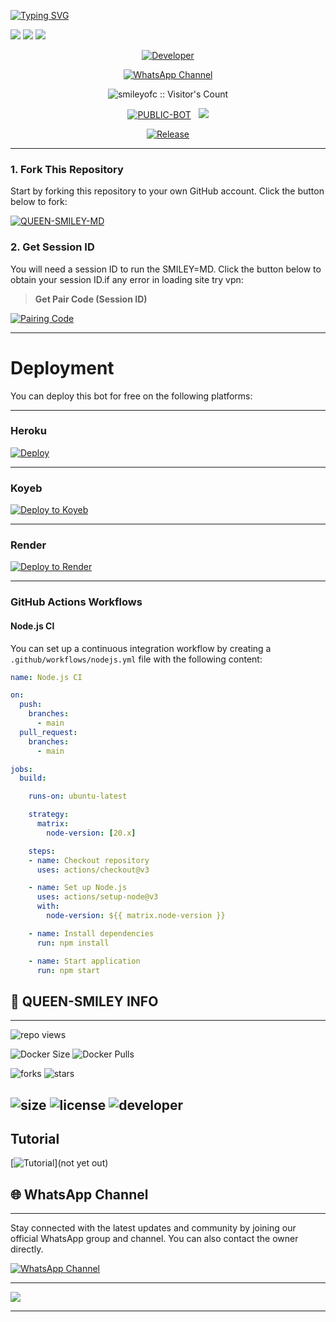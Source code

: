 <a href="https://git.io/typing-svg"><img src="https://readme-typing-svg.demolab.com?font=Black+Ops+One&size=100&pause=1000&color=B700FB&center=true&width=1000&height=200&lines=SMILEY-MD-V1" alt="Typing SVG" /></a>
  </p>
<a><img src='https://i.imgur.com/LyHic3i.gif'/></a>
<a><img src='https://i.ibb.co/6L5dngD/748f7ae587e5.jpg'/></a>
<a><img src='https://i.imgur.com/LyHic3i.gif'/></a>
<p align="center">
  <a href="https://github.com/Whatappl"><img title="Developer" src="https://img.shields.io/badge/Author-Mr%20Jay-FF7604.svg?style=big-square&logo=github" /></a>
</p>

<div align="center">
  
[![WhatsApp Channel](https://img.shields.io/badge/Join-WhatsApp%20Channel-FF00F8?style=big-square&logo=whatsapp)](https://whatsapp.com/channel/0029Vb8na0X7dmeY1ZhcFh2D)
</div>

 <p align="center"><img src="https://profile-counter.glitch.me/{smiley-md}/count.svg" alt="smileyofc :: Visitor's Count" old_src="https://profile-counter.glitch.me/{smileyofc}/count.svg" /></p>


<p align="center">
<a href="https://github.com/Whatappl/QUEEN-SMILEY_MD"><img title="PUBLIC-BOT" src="https://img.shields.io/static/v1?label=Language&message=English&style=square&color=darkpink"></a> &nbsp;
  <img src="https://komarev.com/ghpvc/?username=smileyofc&label=VIEWS&style=square&color=blue" />
</p>
</p> 

<p align="center">
  <a href="https://github.com/smilo222/Queen-Smiley"><img title="Release" src="https://img.shields.io/badge/Release-%20v1.0.0-cyan.svg?style=for-the-badge&logo=appveyor" /></a>
</p>


***

### 1. Fork This Repository

Start by forking this repository to your own GitHub account. Click the button below to fork:

  <a href="https://github.com/Whatappl/QUEEN-SMILEY_MD"><img title="QUEEN-SMILEY-MD" src="https://img.shields.io/badge/FORK-SMILEY,MD-h?color=blue&style=for-the-badge&logo=stackshare"></a>
  
### 2. Get Session ID 

You will need a session ID to run the SMILEY=MD. Click the button below to obtain your session ID.if any error in loading site try vpn:

> **Get Pair Code (Session ID)**

<a href='https://jay-session.onrender.com' target="_blank">
  <img alt='Pairing Code' src='https://img.shields.io/badge/Get%20Pairing%20Code-0076D2?style=for-the-badge&logo=opencv&logoColor=black'/>
</a>
<br> 

---

# Deployment

You can deploy this bot for free on the following platforms:

---
###  Heroku
[![Deploy](https://www.herokucdn.com/deploy/button.svg)](https://dashboard.heroku.com/new?template=https://github.com/Whatappl/QUEEN-SMILEY_MD)

---

###  Koyeb
[![Deploy to Koyeb](https://img.shields.io/badge/Deploy%20to%20Koyeb-orange?style=for-the-badge&logo=koyeb&logoColor=white)](https://app.koyeb.com/deploy?type=git&repository=https://github.com/Whatappl/QUEEN-SMILEY_MD)

---


###  Render
[![Deploy to Render](https://img.shields.io/badge/Deploy%20to%20Render-green?style=for-the-badge&logo=render&logoColor=white)](https://dashboard.render.com/deploy/srv-cjjm8m9k9qfdl8c2fnb0?repo=https://github.com/Whatappl/QUEEN-SMILEY_MD)

---


### GitHub Actions Workflows

#### Node.js CI

You can set up a continuous integration workflow by creating a `.github/workflows/nodejs.yml` file with the following content:

```yaml
name: Node.js CI

on:
  push:
    branches:
      - main
  pull_request:
    branches:
      - main

jobs:
  build:

    runs-on: ubuntu-latest

    strategy:
      matrix:
        node-version: [20.x]

    steps:
    - name: Checkout repository
      uses: actions/checkout@v3

    - name: Set up Node.js
      uses: actions/setup-node@v3
      with:
        node-version: ${{ matrix.node-version }}

    - name: Install dependencies
      run: npm install

    - name: Start application
      run: npm start
```



## 🔗 QUEEN-SMILEY INFO

---

 ![repo views](https://hits.seeyoufarm.com/api/count/incr/badge.svg?url=https://github.com/Whatappl/QUEEN-SMILEY_MD&count_bg=%2379C83D&title_bg=%23555555&icon=gitpod.svg&icon_color=%23E7E7E7&title=Views&edge_flat=false)

![Docker Size](https://img.shields.io/docker/image-size/Whatappl/QUEEN-SMILEY_MD?style=flat&logo=docker&label=Docker+Size)
![Docker Pulls](https://img.shields.io/docker/pulls/Whatappl/QUEEN-SMILEY_MD?style=flat&logo=docker&label=Docker+Pulls)

![forks](https://img.shields.io/github/forks/smilo222/Queen-Smiley?label=Forks&style=social)
![stars](https://img.shields.io/github/stars/Whatappl/QUEEN-SMILEY_MD?style=social)

![size](https://img.shields.io/github/repo-size/lakaofc/laka-md?color=purple&label=Repo%20Size&style=plastic)
![license](https://img.shields.io/github/license/Whatappl/QUEEN-SMILEY_MD?color=purple&label=License&style=plastic)
![developer](https://img.shields.io/static/v1?label=Author&message=Whatappl&color=purple&style=plastic)
----
## Tutorial 
[![Tutorial](https://img.shields.io/badge/Join-Tutorial-25D366?style=for-the-badge&logo=whatsapp)](not yet out)

## 🌐 WhatsApp Channel 

---

Stay connected with the latest updates and community by joining our official WhatsApp group and channel. You can also contact the owner directly.

[![WhatsApp Channel](https://img.shields.io/badge/Join-WhatsApp%20Channel-25D366?style=for-the-badge&logo=whatsapp)](https://whatsapp.com/channel/0029Vb8na0X7dmeY1ZhcFh2D)

---


<a><img src='https://i.imgur.com/LyHic3i.gif'/></a>

---
